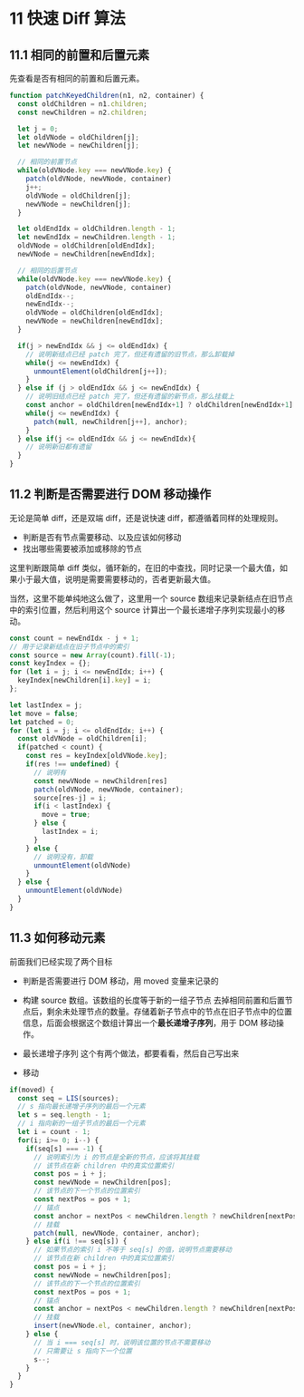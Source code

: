 # 11 快速 Diff 算法

## 11.1 相同的前置和后置元素

先查看是否有相同的前置和后置元素。

```js
function patchKeyedChildren(n1, n2, container) {
  const oldChildren = n1.children;
  const newChildren = n2.children;

  let j = 0;
  let oldVNode = oldChildren[j];
  let newVNode = newChildren[j];

  // 相同的前置节点
  while(oldVNode.key === newVNode.key) {
    patch(oldVNode, newVNode, container)
    j++;
    oldVNode = oldChildren[j];
    newVNode = newChildren[j];
  }

  let oldEndIdx = oldChildren.length - 1;
  let newEndIdx = newChildren.length - 1;
  oldVNode = oldChildren[oldEndIdx];
  newVNode = newChildren[newEndIdx];

  // 相同的后置节点
  while(oldVNode.key === newVNode.key) {
    patch(oldVNode, newVNode, container)
    oldEndIdx--;
    newEndIdx--;
    oldVNode = oldChildren[oldEndIdx];
    newVNode = newChildren[newEndIdx];
  }

  if(j > newEndIdx && j <= oldEndIdx) {
    // 说明新结点已经 patch 完了，但还有遗留的旧节点，那么卸载掉
    while(j <= newEndIdx) {
      unmountElement(oldChildren[j++]);
    }
  } else if (j > oldEndIdx && j <= newEndIdx) {
    // 说明旧结点已经 patch 完了，但还有遗留的新节点，那么挂载上
    const anchor = oldChildren[newEndIdx+1] ? oldChildren[newEndIdx+1].el : null;
    while(j <= newEndIdx) {
      patch(null, newChildren[j++], anchor);
    }
  } else if(j <= oldEndIdx && j <= newEndIdx){
    // 说明新旧都有遗留
  }
}
```

## 11.2 判断是否需要进行 DOM 移动操作

无论是简单 diff，还是双端 diff，还是说快速 diff，都遵循着同样的处理规则。
- 判断是否有节点需要移动、以及应该如何移动
- 找出哪些需要被添加或移除的节点

这里判断跟简单 diff 类似，循环新的，在旧的中查找，同时记录一个最大值，如果小于最大值，说明是需要需要移动的，否者更新最大值。

当然，这里不能单纯地这么做了，这里用一个 source 数组来记录新结点在旧节点中的索引位置，然后利用这个 source 计算出一个最长递增子序列实现最小的移动。

```js
const count = newEndIdx - j + 1;
// 用于记录新结点在旧子节点中的索引
const source = new Array(count).fill(-1);
const keyIndex = {};
for (let i = j; i <= newEndIdx; i++) {
  keyIndex[newChildren[i].key] = i;
};

let lastIndex = j;
let move = false;
let patched = 0;
for (let i = j; i <= oldEndIdx; i++) {
  const oldVNode = oldChildren[i];
  if(patched < count) {
    const res = keyIndex[oldVNode.key];
    if(res !== undefined) {
      // 说明有
      const newVNode = newChildren[res]
      patch(oldVNode, newVNode, container);
      source[res-j] = i;
      if(i < lastIndex) {
        move = true;
      } else {
        lastIndex = i;
      }
    } else {
      // 说明没有，卸载
      unmountElement(oldVNode)
    }
  } else {
    unmountElement(oldVNode)
  }
}
```
## 11.3 如何移动元素
前面我们已经实现了两个目标
- 判断是否需要进行 DOM 移动，用 moved 变量来记录的
- 构建 source 数组。该数组的长度等于新的一组子节点 去掉相同前置和后置节点后，剩余未处理节点的数量。存储着新子节点中的节点在旧子节点中的位置信息，后面会根据这个数组计算出一个**最长递增子序列**，用于 DOM 移动操作。
  
- 最长递增子序列
这个有两个做法，都要看看，然后自己写出来

- 移动

```js
if(moved) {
  const seq = LIS(sources);
  // s 指向最长递增子序列的最后一个元素
  let s = seq.length - 1;
  // i 指向新的一组子节点的最后一个元素
  let i = count - 1;
  for(i; i>= 0; i--) {
    if(seq[s] === -1) {
      // 说明索引为 i 的节点是全新的节点，应该将其挂载
      // 该节点在新 children 中的真实位置索引
      const pos = i + j;
      const newVNode = newChildren[pos];
      // 该节点的下一个节点的位置索引
      const nextPos = pos + 1;
      // 锚点
      const anchor = nextPos < newChildren.length ? newChildren[nextPos].el : null;
      // 挂载
      patch(null, newVNode, container, anchor);
    } else if(i !== seq[s]) {
      // 如果节点的索引 i 不等于 seq[s] 的值，说明节点需要移动
      // 该节点在新 children 中的真实位置索引
      const pos = i + j;
      const newVNode = newChildren[pos];
      // 该节点的下一个节点的位置索引
      const nextPos = pos + 1;
      // 锚点
      const anchor = nextPos < newChildren.length ? newChildren[nextPos].el : null;
      // 挂载
      insert(newVNode.el, container, anchor);
    } else {
      // 当 i === seq[s] 时，说明该位置的节点不需要移动
      // 只需要让 s 指向下一个位置
      s--;
    }
  }
}
```